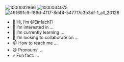 ![1000032866](https://github.com/Einfach11/Einfach11/assets/170581944/56ab54e5-f60b-4a79-809f-db746370effa)
![1000034075](https://github.com/Einfach11/Einfach11/assets/170581944/cbc9d562-2337-42ab-8b4d-31c0247aff4f)
![491691c9-f86d-4117-8d44-5477f7c3b3df-1_all_20128](https://github.com/Einfach11/Einfach11/assets/170581944/59020179-148e-459f-907b-3177ab704d85)
- 👋 Hi, I’m @Einfach11
- 👀 I’m interested in ...
- 🌱 I’m currently learning ...
- 💞️ I’m looking to collaborate on ...
- 📫 How to reach me ...
- 😄 Pronouns: ...
- ⚡ Fun fact: ...

<!---
Einfach11/Einfach11 is a ✨ special ✨ repository because its `README.md` (this file) appears on your GitHub profile.
You can click the Preview link to take a look at your changes.
--->
